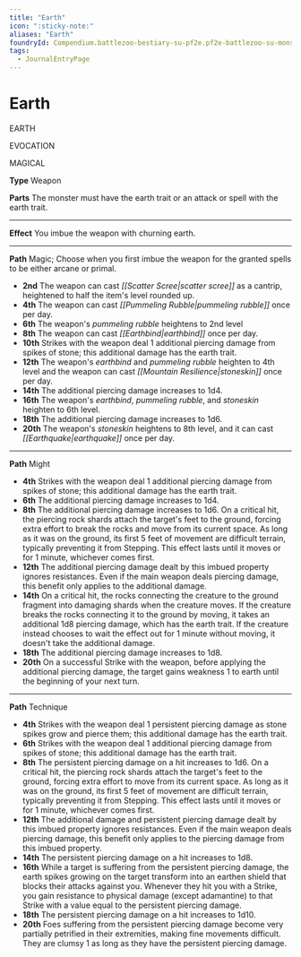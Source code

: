 ```yaml
---
title: "Earth"
icon: ":sticky-note:"
aliases: "Earth"
foundryId: Compendium.battlezoo-bestiary-su-pf2e.pf2e-battlezoo-su-monster-parts.JournalEntry.JbErDkeBQUxkKo2b.JournalEntryPage.gvtMdgvxD1R5yma6
tags:
  - JournalEntryPage
---
```


# Earth
EARTH

EVOCATION

MAGICAL

**Type** Weapon

**Parts** The monster must have the earth trait or an attack or spell with the earth trait.

* * *

**Effect** You imbue the weapon with churning earth.

* * *

**Path** Magic; Choose when you first imbue the weapon for the granted spells to be either arcane or primal.

*   **2nd** The weapon can cast _[[Scatter Scree|scatter scree]]_ as a cantrip, heightened to half the item's level rounded up.
*   **4th** The weapon can cast _[[Pummeling Rubble|pummeling rubble]]_ once per day.
*   **6th** The weapon's _pummeling rubble_ heightens to 2nd level
*   **8th** The weapon can cast _[[Earthbind|earthbind]]_ once per day.
*   **10th** Strikes with the weapon deal 1 additional piercing damage from spikes of stone; this additional damage has the earth trait.
*   **12th** The weapon's _earthbind_ and _pummeling rubble_ heighten to 4th level and the weapon can cast _[[Mountain Resilience|stoneskin]]_ once per day.
*   **14th** The additional piercing damage increases to 1d4.
*   **16th** The weapon's _earthbind_, _pummeling rubble_, and _stoneskin_ heighten to 6th level.
*   **18th** The additional piercing damage increases to 1d6.
*   **20th** The weapon's _stoneskin_ heightens to 8th level, and it can cast _[[Earthquake|earthquake]]_ once per day.

* * *

**Path** Might

*   **4th** Strikes with the weapon deal 1 additional piercing damage from spikes of stone; this additional damage has the earth trait.
*   **6th** The additional piercing damage increases to 1d4.
*   **8th** The additional piercing damage increases to 1d6. On a critical hit, the piercing rock shards attach the target's feet to the ground, forcing extra effort to break the rocks and move from its current space. As long as it was on the ground, its first 5 feet of movement are difficult terrain, typically preventing it from Stepping. This effect lasts until it moves or for 1 minute, whichever comes first.
*   **12th** The additional piercing damage dealt by this imbued property ignores resistances. Even if the main weapon deals piercing damage, this benefit only applies to the additional damage.
*   **14th** On a critical hit, the rocks connecting the creature to the ground fragment into damaging shards when the creature moves. If the creature breaks the rocks connecting it to the ground by moving, it takes an additional 1d8 piercing damage, which has the earth trait. If the creature instead chooses to wait the effect out for 1 minute without moving, it doesn't take the additional damage.
*   **18th** The additional piercing damage increases to 1d8.
*   **20th** On a successful Strike with the weapon, before applying the additional piercing damage, the target gains weakness 1 to earth until the beginning of your next turn.

* * *

**Path** Technique

*   **4th** Strikes with the weapon deal 1 persistent piercing damage as stone spikes grow and pierce them; this additional damage has the earth trait.
*   **6th** Strikes with the weapon deal 1 additional piercing damage from spikes of stone; this additional damage has the earth trait.
*   **8th** The persistent piercing damage on a hit increases to 1d6. On a critical hit, the piercing rock shards attach the target's feet to the ground, forcing extra effort to move from its current space. As long as it was on the ground, its first 5 feet of movement are difficult terrain, typically preventing it from Stepping. This effect lasts until it moves or for 1 minute, whichever comes first.
*   **12th** The additional damage and persistent piercing damage dealt by this imbued property ignores resistances. Even if the main weapon deals piercing damage, this benefit only applies to the piercing damage from this imbued property.
*   **14th** The persistent piercing damage on a hit increases to 1d8.
*   **16th** While a target is suffering from the persistent piercing damage, the earth spikes growing on the target transform into an earthen shield that blocks their attacks against you. Whenever they hit you with a Strike, you gain resistance to physical damage (except adamantine) to that Strike with a value equal to the persistent piercing damage.
*   **18th** The persistent piercing damage on a hit increases to 1d10.
*   **20th** Foes suffering from the persistent piercing damage become very partially petrified in their extremities, making fine movements difficult. They are clumsy 1 as long as they have the persistent piercing damage.